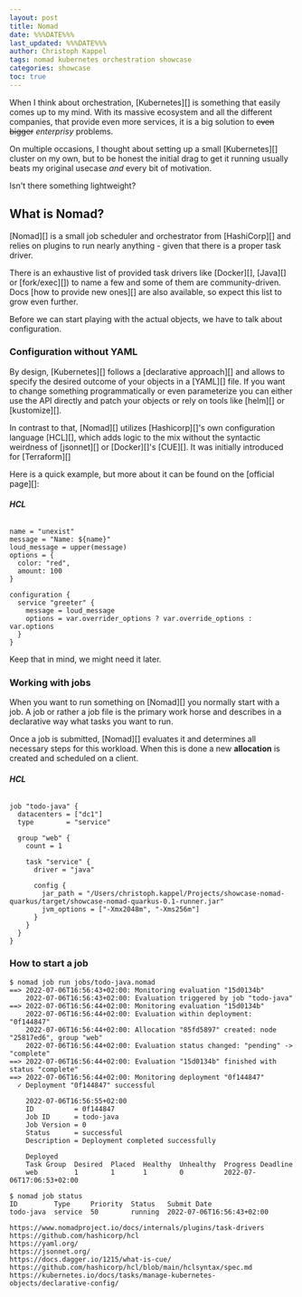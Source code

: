 ```yaml
---
layout: post
title: Nomad
date: %%%DATE%%%
last_updated: %%%DATE%%%
author: Christoph Kappel
tags: nomad kubernetes orchestration showcase
categories: showcase
toc: true
---
```

When I think about orchestration, [Kubernetes][] is something that easily comes up to my mind.
With its massive ecosystem and all the different companies, that provide even more services, it is
a big solution to ~~even bigger~~ *enterprisy* problems.

On multiple occasions, I thought about setting up a small [Kubernetes][] cluster on my own, but to
be honest the initial drag to get it running usually beats my original usecase *and* every bit of
motivation.

Isn't there something lightweight?

## What is Nomad?

[Nomad][] is a small job scheduler and orchestrator from [HashiCorp][] and relies on plugins
to run nearly anything - given that there is a proper task driver.

There is an exhaustive list of provided task drivers like [Docker][], [Java][] or [fork/exec][]) to
name a few and some of them are community-driven.
Docs [how to provide new ones][] are also available, so expect this list to grow even further.

Before we can start playing with the actual objects, we have to talk about configuration.

### Configuration without YAML

By design, [Kubernetes][] follows a [declarative approach][] and allows to specify the desired
outcome of your objects in a [YAML][] file.
If you want to change something programmatically or even parameterize you can either use the API
directly and patch your objects or rely on tools like [helm][] or [kustomize][].

In contrast to that, [Nomad][] utilizes [Hashicorp][]'s own configuration language [HCL][], which
adds logic to the mix without the syntactic weirdness of [jsonnet][] or [Docker][]'s [CUE][].
It was initially introduced for [Terraform][]

Here is a quick example, but more about it can be found on the [official page][]:

###### **HCL**
```hcl
name = "unexist"
message = "Name: ${name}"
loud_message = upper(message)
options = {
  color: "red",
  amount: 100
}

configuration {
  service "greeter" {
    message = loud_message
    options = var.overrider_options ? var.override_options : var.options
  }
}
```

Keep that in mind, we might need it later.

### Working with jobs

When you want to run something on [Nomad][] you normally start with a job.
A job or rather a job file is the primary work horse and describes in a declarative way what tasks
you want to run.

Once a job is submitted, [Nomad][] evaluates it and determines all necessary steps for this
workload.
When this is done a new **allocation** is created and scheduled on a client.

###### **HCL**
```hcl
job "todo-java" {
  datacenters = ["dc1"]
  type        = "service"

  group "web" {
    count = 1

    task "service" {
      driver = "java"

      config {
        jar_path = "/Users/christoph.kappel/Projects/showcase-nomad-quarkus/target/showcase-nomad-quarkus-0.1-runner.jar"
        jvm_options = ["-Xmx2048m", "-Xms256m"]
      }
    }
  }
}
```

### How to start a job

```shell
$ nomad job run jobs/todo-java.nomad
==> 2022-07-06T16:56:43+02:00: Monitoring evaluation "15d0134b"
    2022-07-06T16:56:43+02:00: Evaluation triggered by job "todo-java"
==> 2022-07-06T16:56:44+02:00: Monitoring evaluation "15d0134b"
    2022-07-06T16:56:44+02:00: Evaluation within deployment: "0f144847"
    2022-07-06T16:56:44+02:00: Allocation "85fd5897" created: node "25817ed6", group "web"
    2022-07-06T16:56:44+02:00: Evaluation status changed: "pending" -> "complete"
==> 2022-07-06T16:56:44+02:00: Evaluation "15d0134b" finished with status "complete"
==> 2022-07-06T16:56:44+02:00: Monitoring deployment "0f144847"
  ✓ Deployment "0f144847" successful

    2022-07-06T16:56:55+02:00
    ID          = 0f144847
    Job ID      = todo-java
    Job Version = 0
    Status      = successful
    Description = Deployment completed successfully

    Deployed
    Task Group  Desired  Placed  Healthy  Unhealthy  Progress Deadline
    web         1        1       1        0          2022-07-06T17:06:53+02:00
```

```shell
$ nomad job status
ID         Type     Priority  Status   Submit Date
todo-java  service  50        running  2022-07-06T16:56:43+02:00
```

```log
https://www.nomadproject.io/docs/internals/plugins/task-drivers
https://github.com/hashicorp/hcl
https://yaml.org/
https://jsonnet.org/
https://docs.dagger.io/1215/what-is-cue/
https://github.com/hashicorp/hcl/blob/main/hclsyntax/spec.md
https://kubernetes.io/docs/tasks/manage-kubernetes-objects/declarative-config/
```